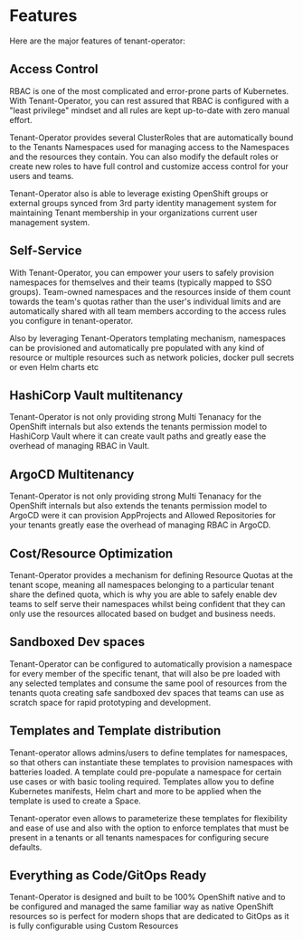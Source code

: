 # Features

Here are the major features of tenant-operator:

## Access Control

RBAC is one of the most complicated and error-prone parts of Kubernetes. With Tenant-Operator, you can rest assured that RBAC is configured with a "least privilege" mindset and all rules are kept up-to-date with zero manual effort.

Tenant-Operator provides several ClusterRoles that are automatically bound to the Tenants Namespaces used for managing access to the Namespaces and the resources they contain. You can also modify  the default roles or create new roles to have full control and customize access control for your users and teams.

Tenant-Operator also is able to leverage existing OpenShift groups or external groups synced from 3rd party identity management system for maintaining Tenant membership in your organizations current user management system. 

## Self-Service

With Tenant-Operator, you can empower your users to safely provision namespaces for themselves and their teams (typically mapped to SSO groups). Team-owned namespaces and the resources inside of them count towards the team's quotas rather than the user's individual limits and are automatically shared with all team members according to the access rules you configure in tenant-operator.

Also by leveraging Tenant-Operators templating mechanism, namespaces can be provisioned and automatically pre populated with any kind of resource or multiple resources such as network policies, docker pull secrets or even Helm charts etc 

## HashiCorp Vault multitenancy

Tenant-Operator is not only providing strong Multi Tenanacy for the OpenShift internals but also extends the tenants permission model to HashiCorp Vault where it can create vault paths and greatly ease the overhead of managing RBAC in Vault.

## ArgoCD Multitenancy 

Tenant-Operator is not only providing strong Multi Tenanacy for the OpenShift internals but also extends the tenants permission model to ArgoCD were it can provision AppProjects and Allowed Repositories for your tenants greatly ease the overhead of managing RBAC in ArgoCD.

## Cost/Resource Optimization 

Tenant-Operator provides a mechanism for defining Resource Quotas at the tenant scope, meaning all namespaces belonging to a particular tenant share the defined quota, which is why you are able to safely enable dev teams to self serve their namespaces whilst being confident that they can only use the resources allocated based on budget and business needs.

## Sandboxed Dev spaces

Tenant-Operator can be configured to automatically provision a namespace for every member of the specific tenant, that will also be pre loaded with any selected templates and consume the same pool of resources from the tenants quota creating safe sandboxed dev spaces that teams can use as scratch space for rapid prototyping and development. 

## Templates and Template distribution

Tenant-operator allows admins/users to define templates for namespaces, so that others can instantiate these templates to provision namespaces with batteries loaded. A template could pre-populate a namespace for certain use cases or with basic tooling required. Templates allow you to define Kubernetes manifests, Helm chart and more to be applied when the template is used to create a Space.

Tenant-operator even allows to parameterize these templates for flexibility and ease of use and also with the option to enforce templates that must be present in a tenants or all tenants namespaces for configuring secure defaults. 
 
## Everything as Code/GitOps Ready

Tenant-Operator is designed and built to be 100% OpenShift native and to be configured and managed the same familiar way as native OpenShift resources so is perfect for modern shops that are dedicated to GitOps as it is fully configurable using Custom Resources 


